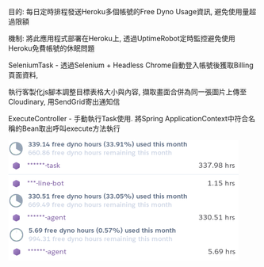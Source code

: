 目的: 每日定時排程發送Heroku多個帳號的Free Dyno Usage資訊, 避免使用量超過限額

機制: 將此應用程式部署在Heroku上, 透過UptimeRobot定時監控避免使用Heroku免費帳號的休眠問題

SeleniumTask - 透過Selenium + Headless Chrome自動登入帳號後獲取Billing頁面資料,

執行客製化js腳本調整目標表格大小與內容, 擷取畫面合併為同一張圖片上傳至Cloudinary, 用SendGrid寄出通知信

ExecuteController - 手動執行Task使用. 將Spring ApplicationContext中符合名稱的Bean取出呼叫execute方法執行

![image](https://raw.githubusercontent.com/JackSilence/heroku-web/master/src/main/resources/demo.png)
